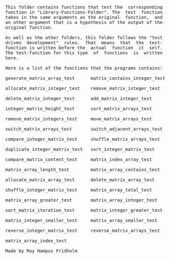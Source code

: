 
<pre>
This folder contains functions that test the  corresponding
function in "Library-Functions-Folder". The  test  function
takes in the same arguments as the original  function,  and
an other argument that is a hypothesis of the output of the
original function.

As well as the other folders, this folder follows the "test
driven  development"  rules.  That  means  that  the  test-
function is written before the  actual  function  it  self.
The test-function for this type  of  functions  is  written
here.

Here is a list of the functions that the programs contains:

generate_matrix_array_test      matrix_contains_integer_test

allocate_matrix_integer_test    remove_matrix_integer_test

delete_matrix_integer_test      add_matrix_integer_test

integer_matrix_height_test      sort_matrix_arrays_test

remove_matrix_integers_test     move_matrix_arrays_test

switch_matrix_arrays_test       switch_adjacent_arrays_test

compare_integer_matrix_test     shuffle_matrix_arrays_test

duplicate_integer_matrix_test   sort_integer_matrix_test

compare_matrix_content_test     matrix_index_array_test

matrix_array_length_test        matrix_array_contains_test

allocate_matrix_array_test      delete_matrix_array_test

shuffle_integer_matrix_test     matrix_array_total_test

matrix_array_greater_test       matrix_array_integer_test

sort_matrix_iteration_test      matrix_integer_greater_test

matrix_integer_smaller_test     matrix_array_smaller_test

reverse_integer_matrix_test     reverse_matrix_arrays_test

matrix_array_index_test

Made by Roy Hampus Fridholm
</pre>
